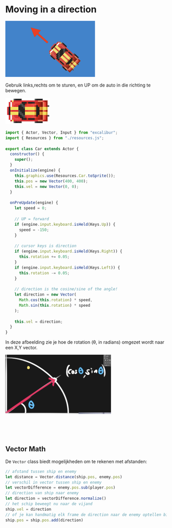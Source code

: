 # Moving in a direction

![draaien](../images/carangle.png)

Gebruik links,rechts om te sturen, en UP om de auto in die richting te bewegen.

![car](../images/car.png)


```javascript
import { Actor, Vector, Input } from "excalibur";
import { Resources } from "./resources.js";

export class Car extends Actor {
  constructor() {
    super();
  }
  onInitialize(engine) {
    this.graphics.use(Resources.Car.toSprite());
    this.pos = new Vector(400, 400);
    this.vel = new Vector(0, 0);
  }

  onPreUpdate(engine) {
    let speed = 0;

    // UP = forward
    if (engine.input.keyboard.isHeld(Keys.Up)) {
      speed = -150;
    }

    // cursor keys is direction
    if (engine.input.keyboard.isHeld(Keys.Right)) {
      this.rotation += 0.05;
    }
    if (engine.input.keyboard.isHeld(Keys.Left)) {
      this.rotation -= 0.05;
    }

    // direction is the cosine/sine of the angle!
    let direction = new Vector(
      Math.cos(this.rotation) * speed,
      Math.sin(this.rotation) * speed
    );

    this.vel = direction;
  }
}
```
In deze afbeelding zie je hoe de rotation (θ, in radians) omgezet wordt naar een X,Y vector.

<img src="../images/angle.png" width="330">

<br><br><br>

## Vector Math

De `Vector` class biedt mogelijkheden om te rekenen met afstanden:

```js
// afstand tussen ship en enemy
let distance = Vector.distance(ship.pos, enemy.pos)
// verschil in vector tussen ship en enemy
let vectorDifference = enemy.pos.sub(player.pos) 
// direction van ship naar enemy
let direction = vectorDifference.normalize()
// het schip beweegt nu naar de vijand
ship.vel = direction
// of je kan handmatig elk frame de direction naar de enemy optellen bij ship
ship.pos = ship.pos.add(direction)
```